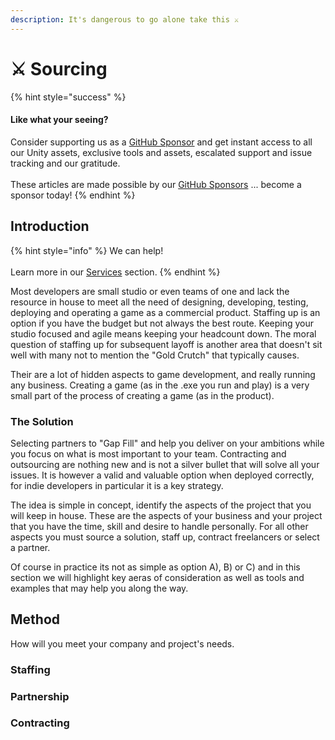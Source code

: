 ```yaml
---
description: It's dangerous to go alone take this ⚔️
---
```


# ⚔ Sourcing

{% hint style="success" %}
#### Like what your seeing?

Consider supporting us as a [GitHub Sponsor](../../become-a-sponsor.md) and get instant access to all our Unity assets, exclusive tools and assets, escalated support and issue tracking and our gratitude.\
\
These articles are made possible by our [GitHub Sponsors](https://github.com/sponsors/heathen-engineering) ... become a sponsor today!
{% endhint %}

## Introduction

{% hint style="info" %}
We can help!\
\
Learn more in our [Services](broken-reference) section.
{% endhint %}

Most developers are small studio or even teams of one and lack the resource in house to meet all the need of designing, developing, testing, deploying and operating a game as a commercial product. Staffing up is an option if you have the budget but not always the best route. Keeping your studio focused and agile means keeping your headcount down. The moral question of staffing up for subsequent layoff is another area that doesn't sit well with many not to mention the "Gold Crutch" that typically causes.

Their are a lot of hidden aspects to game development, and really running any business. Creating a game (as in the .exe you run and play) is a very small part of the process of creating a game (as in the product).

### The Solution

Selecting partners to "Gap Fill" and help you deliver on your ambitions while you focus on what is most important to your team. Contracting and outsourcing are nothing new and is not a silver bullet that will solve all your issues. It is however a valid and valuable option when deployed correctly, for indie developers in particular it is a key strategy.

The idea is simple in concept, identify the aspects of the project that you will keep in house. These are the aspects of your business and your project that you have the time, skill and desire to handle personally. For all other aspects you must source a solution, staff up, contract freelancers or select a partner.

Of course in practice its not as simple as option A), B) or C) and in this section we will highlight key aeras of consideration as well as tools and examples that may help you along the way.

## Method

How will you meet your company and project's needs.

### Staffing

### Partnership

### Contracting

